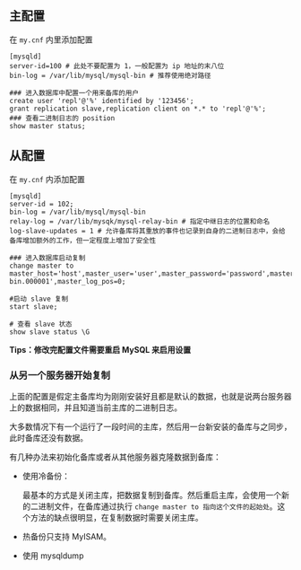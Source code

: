 ## 主配置

在 `my.cnf` 内里添加配置

```
[mysqld]
server-id=100 # 此处不要配置为 1，一般配置为 ip 地址的末八位
bin-log = /var/lib/mysql/mysql-bin # 推荐使用绝对路径

### 进入数据库中配置一个用来备库的用户
create user 'repl'@'%' identified by '123456';
grant replication slave,replication client on *.* to 'repl'@'%';
### 查看二进制日志的 position
show master status;
```

## 从配置

在 `my.cnf` 内添加配置

```
[mysqld]
server-id = 102;
bin-log = /var/lib/mysql/mysql-bin
relay-log = /var/lib/mysqk/mysql-relay-bin # 指定中继日志的位置和命名
log-slave-updates = 1 # 允许备库将其重放的事件也记录到自身的二进制日志中，会给备库增加额外的工作，但一定程度上增加了安全性

### 进入数据库启动复制
change master to master_host='host',master_user='user',master_password='password',master_log_file='mysql-bin.000001',master_log_pos=0;

#启动 slave 复制
start slave;

# 查看 slave 状态
show slave status \G
```

**Tips：修改完配置文件需要重启 MySQL 来启用设置**



### 从另一个服务器开始复制

上面的配置是假定主备库均为刚刚安装好且都是默认的数据，也就是说两台服务器上的数据相同，并且知道当前主库的二进制日志。

大多数情况下有一个运行了一段时间的主库，然后用一台新安装的备库与之同步，此时备库还没有数据。

有几种办法来初始化备库或者从其他服务器克隆数据到备库：

- 使用冷备份：

  最基本的方式是关闭主库，把数据复制到备库。然后重启主库，会使用一个新的二进制文件，在备库通过执行 `change master to 指向这个文件的起始处`。这个方法的缺点很明显，在复制数据时需要关闭主库。

- 热备份只支持 MyISAM。

- 使用 mysqldump